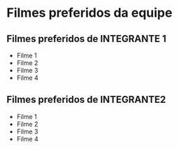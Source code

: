 # Filmes preferidos da equipe

## Filmes preferidos de INTEGRANTE 1

* Filme 1
* Filme 2
* Filme 3
* Filme 4

## Filmes preferidos de INTEGRANTE2

* Filme 1
* Filme 2
* Filme 3
* Filme 4


